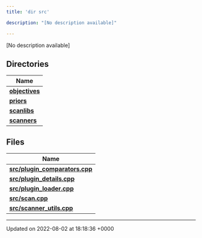 ```yaml
---
title: 'dir src'

description: "[No description available]"

---
```







[No description available]

## Directories

| Name           |
| -------------- |
| **[objectives](/documentation/code/main/files/dir_8175e00b46706161a3f1b29a9c3d0e1e/#dir-objectives)**  |
| **[priors](/documentation/code/main/files/dir_cd3836cb33a5a37171cbcbf20d1df426/#dir-priors)**  |
| **[scanlibs](/documentation/code/main/files/dir_41b55c43b6715382bf2587278e09e81e/#dir-scanlibs)**  |
| **[scanners](/documentation/code/main/files/dir_3d6632c706c298643a7dbf82a7e43d46/#dir-scanners)**  |

## Files

| Name           |
| -------------- |
| **[src/plugin_comparators.cpp](/documentation/code/main/files/plugin__comparators_8cpp/#file-plugin-comparators.cpp)**  |
| **[src/plugin_details.cpp](/documentation/code/main/files/plugin__details_8cpp/#file-plugin-details.cpp)**  |
| **[src/plugin_loader.cpp](/documentation/code/main/files/plugin__loader_8cpp/#file-plugin-loader.cpp)**  |
| **[src/scan.cpp](/documentation/code/main/files/scan_8cpp/#file-scan.cpp)**  |
| **[src/scanner_utils.cpp](/documentation/code/main/files/scanner__utils_8cpp/#file-scanner-utils.cpp)**  |






-------------------------------

Updated on 2022-08-02 at 18:18:36 +0000
